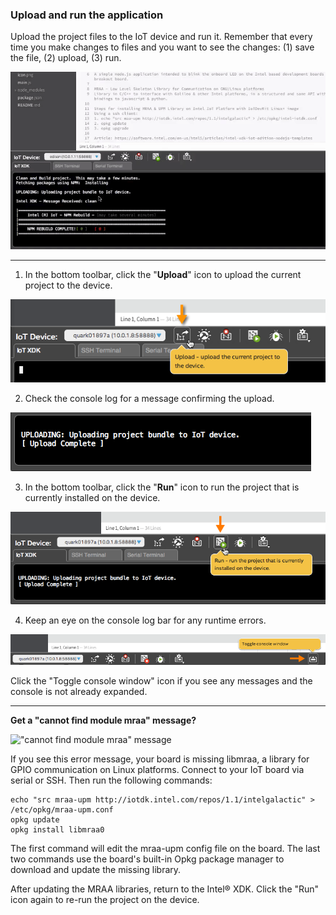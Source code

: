 ### Upload and run the application

Upload the project files to the IoT device and run it. Remember that every time you make changes to files and you want to see the changes: (1) save the file, (2) upload, (3) run.

![Animated gif: creating a project in the Intel® XDK](images/upload_run-animated.gif)

---

1. In the bottom toolbar, click the "**Upload**" icon to upload the current project to the device.

  !["Upload" button in bottom toolbar](images/xdk-upload_button.png)

2. Check the console log for a message confirming the upload.

  ![An "upload complete" message in the console](images/xdk-console-upload_complete.png)

3. In the bottom toolbar, click the "**Run**" icon to run the project that is currently installed on the device.

  !["Run" button in bottom toolbar](images/xdk-run_button.png)

4. Keep an eye on the console log bar for any runtime errors.

  !["Toggle console window" button in bottom toolbar](images/xdk-toggle_console_button.png)

  Click the "Toggle console window" icon if you see any messages and the console is not already expanded.

---

**Get a "cannot find module mraa" message?**

!["cannot find module mraa" message](iamges/xdk-console-mraa_missing.png)

If you see this error message, your board is missing libmraa, a library for GPIO communication on Linux platforms. 
Connect to your IoT board via serial or SSH. Then run the following commands: 

```
echo "src mraa-upm http://iotdk.intel.com/repos/1.1/intelgalactic" > /etc/opkg/mraa-upm.conf
opkg update
opkg install libmraa0
```

The first command will edit the mraa-upm config file on the board. The last two commands use the board's built-in Opkg package manager to download and update the missing library.

After updating the MRAA libraries, return to the Intel® XDK. Click the "Run" icon again to re-run the project on the device.
